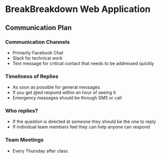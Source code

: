 # BreakBreakdown Web Application #
  
## Communication Plan ##  
  
### Communication Channels ###  
* Primarily Facebook Chat
* Slack for technical work
* Text message for critical contact that needs to be addressed quickly
### Timeliness of Replies ###  
* As soon as possible for general messages  
* If you get @ed respond within an hour of seeing it  
* Emergency messages should be through SMS or call
### Who replies? ###  
* If the question is directed at someone they should be the one to reply  
* If individual team members feel they can help anyone can respond
### Team Meetings ###  
* Every Thursday after class
